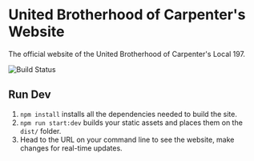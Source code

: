 # United Brotherhood of Carpenter's Website
The official website of the United Brotherhood of Carpenter's Local 197.

![Build Status](https://codebuild.us-east-1.amazonaws.com/badges?uuid=eyJlbmNyeXB0ZWREYXRhIjoiay8yQjNzaTEveDVERlhsSEJxbk1TVzBoWDlWcmJJbTZmMHRkWk1DYk0xZCt5WnZpT2tBN09YdmpxUUdIbUNzNlJtOWtHZ0JPTVpYMzZDblc5WU1LY0wwPSIsIml2UGFyYW1ldGVyU3BlYyI6ImFEWXYxekRiNFdvN283NEciLCJtYXRlcmlhbFNldFNlcmlhbCI6MX0%3D&branch=master)

## Run Dev

1. `npm install` installs all the dependencies needed to build the site.
2. `npm run start:dev` builds your static assets and places them on the `dist/` folder.
3. Head to the URL on your command line to see the website, make changes for real-time updates.

